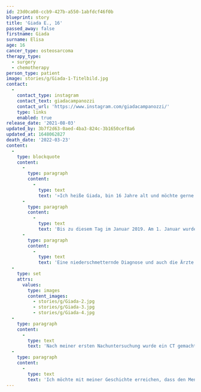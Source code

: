 ```yaml
---
id: 23d0ca08-ccb9-427b-a550-1abfdcf46f0b
blueprint: story
title: 'Giada E., 16'
passed_away: false
firstname: Giada
surname: Elisa
age: 16
cancer_type: osteosarcoma
therapy_type:
  - surgery
  - chemotherapy
person_type: patient
image: stories/g/Giada-1-Titelbild.jpg
contact:
  -
    contact_type: instagram
    contact_text: giadacampanozzi
    contact_url: 'https://www.instagram.com/giadacampanozzi/'
    type: links
    enabled: true
release_date: '2021-08-03'
updated_by: 3b7f2d63-0aed-4ba3-824c-3b1650cef8a6
updated_at: 1648062827
death_date: '2022-03-23'
content:
  -
    type: blockquote
    content:
      -
        type: paragraph
        content:
          -
            type: text
            text: '»Ich heiße Giada, bin 16 Jahre alt und möchte gerne meine Geschichte erzählen. 2012, als ich 8 Jahre alt war, erlag mein Papa im Alter von 38 Jahren – nach einem langen Kampf – dem Krebs. Mithilfe der ganzen Familie und von Freunden haben sich meine Mutter, meine Schwester und ich in den Alltag zurückgekämpft und nach vorne geschaut.'
      -
        type: paragraph
        content:
          -
            type: text
            text: 'Bis zu diesem Tag im Januar 2019. Am 1. Januar wurde ich mit Schmerzen im Bein und Verdacht auf eine Thrombose ins Krankenhaus eingeliefert. Kurze Zeit später die erschreckende Diagnose: An meinem Oberschenkel befand sich ein hochgradig böses Osteosarkom und in meiner Lunge waren auch schon Metastasen. Es wurde herausgefunden, dass mein Vater mir und meiner Schwester das ›Li-Fraumeni-Syndrom‹ vererbt hatte.'
      -
        type: paragraph
        content:
          -
            type: text
            text: 'Eine niederschmetternde Diagnose und auch die Ärzte gaben mir keine große Chance. Nur mein behandelnder Chirurg sah eine kleine Chance: Die Amputation meines rechten Beines, von der Hüfte abwärts. Aber die Entscheidung lag bei meiner Mutter und mir. Da es meine einzige Chance war, haben wir uns dafür entschieden, für das Leben und für den Kampf. Mittlerweile hab ich 18 von insgesamt 19 Chemos hinter mir und zwei Operationen an der Lunge geschafft.'
  -
    type: set
    attrs:
      values:
        type: images
        content_images:
          - stories/g/Giada-2.jpg
          - stories/g/Giada-3.jpg
          - stories/g/Giada-4.jpg
  -
    type: paragraph
    content:
      -
        type: text
        text: 'Nach meiner ersten Nachuntersuchung wurde ein CT gemacht. Dort fand man heraus, dass ich wieder Lungenmetastasen bekommen habe. Die Ärzte sagten es würde nichts bringen sie zu entfernen oder eine Chemotherapie zu machen, da sie immer und immer wieder nachwachsen würden. Sie haben uns vorgeschlagen Tabletten dagegen zu nehmen, damit sie aufhören zu wachsen und sich zu vermehren. Doch das war ein Experiment, da ich die erste war, die die Tabletten ausprobierte. Nichtsdestotrotz hatte ich Glück und die Tabletten wirkten.'
  -
    type: paragraph
    content:
      -
        type: text
        text: 'Ich möchte mit meiner Geschichte erreichen, dass den Menschen bewusst wird, dass Krebs jeden treffen kann und dass man alles dafür tun muss, um zu kämpfen, und nicht damit aufhört zu vergessen: ›Ein Tag ohne ein Lächeln ist ein verlorener Tag.‹«'
---
```

